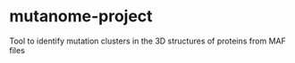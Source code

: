 # mutanome-project
Tool to identify mutation clusters in the 3D structures of proteins from MAF files
